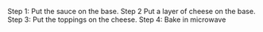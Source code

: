 Step 1: Put the sauce on the base.
Step 2 Put a layer of cheese on the base.
Step 3: Put the toppings on the cheese.
Step 4: Bake in microwave